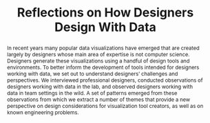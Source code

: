 ---
title: Reflections on How Designers Design With Data
type: paper

image: http://vdl.sci.utah.edu/assets/images/papers/2014_avi_reflections.png

authors:
- Alex Bigelow
- Steven Drucker
- Danyel Fisher
- Miriah Meyer

journal: AVI 2014 International Working Conference on Advanced Visual Interfaces (AVI ’14)
year: 2014

award: Best Paper Award

doi: 10.1145/2598153.2598175

pdf: http://sci.utah.edu/~vdl/papers/2014_avi_reflections.pdf

# Extra supplements, such as talk slides, data sets, etc. 
supplements:
    Conference Talk Slides: http://www.cs.utah.edu/~abigelow/Downloads/papers/avi_slides.pdf
    Artifacts: http://www.cs.utah.edu/~abigelow/Downloads/papers/reflections_artifacts.zip

bibtex: http://sci.utah.edu/~vdl/papers/2014_avi_reflections.bib

abstract: "
<p>In recent years many popular data visualizations have emerged
that are created largely by designers whose main area of expertise
is not computer science. Designers generate these
visualizations using a handful of design tools and environments.
To better inform the development of tools intended
for designers working with data, we set out to understand designers’
challenges and perspectives. We interviewed professional
designers, conducted observations of designers working
with data in the lab, and observed designers working
with data in team settings in the wild. A set of patterns
emerged from these observations from which we extract a
number of themes that provide a new perspective on design
considerations for visualization tool creators, as well as on
known engineering problems.</p>"

---